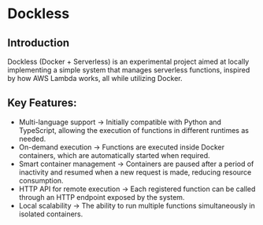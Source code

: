 # Dockless

## Introduction

Dockless (Docker + Serverless) is an experimental project aimed at locally implementing a simple system that manages serverless functions, inspired by how AWS Lambda works, all while utilizing Docker.

## Key Features:
* Multi-language support → Initially compatible with Python and TypeScript, allowing the execution of functions in different runtimes as needed.
* On-demand execution → Functions are executed inside Docker containers, which are automatically started when required.
* Smart container management → Containers are paused after a period of inactivity and resumed when a new request is made, reducing resource consumption.
* HTTP API for remote execution → Each registered function can be called through an HTTP endpoint exposed by the system.
* Local scalability → The ability to run multiple functions simultaneously in isolated containers.